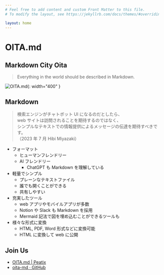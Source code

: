 ```yaml
---
# Feel free to add content and custom Front Matter to this file.
# To modify the layout, see https://jekyllrb.com/docs/themes/#overriding-theme-defaults

layout: home
---
```

# OITA.md

## Markdown City Oita

> Everything in the world should be described in Markdown.

![OITA.md](/assets/oita_md.png){: width="400" }

## Markdown

> 検索エンジンがチャトボット UI になるのだとしたら、  
> web サイトは訪問されることを期待するのではなく、  
> シンプルなテキストでの情報提供によるメッセージの伝達を期待すべきです。  
> （2023 年 7 月 Hibi Miyazaki）

- フォーマット
	- ヒューマンフレンドリー
	- AI フレンドリー
		- ChatGPT も Markdown を理解している
- 軽量でシンプル
	- プレーンなテキストファイル
	- 誰でも開くことができる
	- 共有しやすい
- 充実したツール
	- web アプリやモバイルアプリが多数
	- Notion や Slack も Markdown を採用
	- Mermaid 記法で図を埋め込むことができるツールも
- 様々な形式に変換
	- HTML, PDF, Word 形式などに変換可能
	- HTML に変換して web に公開

## Join Us

- [OITA.md \| Peatix](https://oita-md.peatix.com/)
- [oita-md · GitHub](https://github.com/oita-md)
